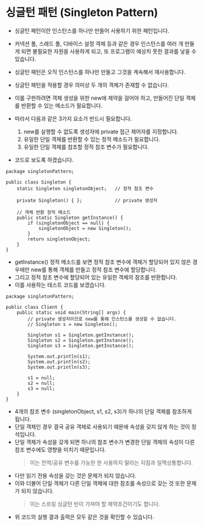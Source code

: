 # 싱글턴 패턴 (Singleton Pattern)
* 싱글턴 패턴이란 인스턴스를 하나만 만들어 사용하기 위한 패턴입니다.
* 커넥션 풀, 스레드 풀, 디바이스 설정 객체 등과 같은 경우 인스턴스를 여러 개 만들게 되면 불필요한 자원을 사용하게 되고, 
또 프로그램이 예상치 못한 결과를 낳을 수 있습니다.
* 싱글턴 패턴은 오직 인스턴스를 하나만 만들고 그것을 계속해서 재사용합니다.
* 싱글턴 패턴을 적용할 경우 의미상 두 개의 객체가 존재할 수 없습니다.
* 이를 구현하려면 객체 생성을 위한 new에 제약을 걸어야 하고, 만들어진 단일 객체를 반환할 수 있는 메소드가 필요합니다.

* 따라서 다음과 같은 3가지 요소가 반드시 필요합니다.
    1. new를 실행할 수 없도록 생성자에 private 접근 제어자를 지정합니다.
    2. 유일한 단일 객체를 반환할 수 있는 정적 메소드가 필요합니다.
    3. 유일한 단일 객체를 참조할 정적 참조 변수가 필요합니다.
* 코드로 보도록 하겠습니다.
```
package singletonPattern;

public class Singleton {
    static Singleton singletonObject;   // 정적 참조 변수
    
    private Singleton() { };            // private 생성자
    
    // 객체 반환 정적 메소드
    public static Singleton getInstance() {
        if (singletonObject == null) {
            singletonObject = new Singleton();
        }
        return singletonObject;
    }
}
```

* getInstance() 정적 메소드를 보면 정적 참조 변수에 객체가 할당되어 있지 않은 경우에만 new를 통해 객체를 만들고 정적 참조 변수에 할당합니다.
* 그리고 정적 참조 변수에 할당되어 있는 유일한 객체의 참조를 반환합니다.
* 이를 사용하는 테스트 코드를 보겠습니다.
```
package singletonPattern;

public class Client {
    public static void main(String[] args) {
        // private 생성자이므로 new를 통해 인스턴스를 생성할 수 없습니다.
        // Singleton s = new Singleton();
        
        Singleton s1 = Singleton.getInstance();
        Singleton s2 = Singleton.getInstance();
        Singleton s3 = Singleton.getInstance();
        
        System.out.println(s1);
        System.out.println(s2);
        System.out.println(s3);
        
        s1 = null;
        s2 = null;
        s3 = null;
    }
}
```
* 4개의 참조 변수 (singletonObject, s1, s2, s3)가 하나의 단일 객체를 참조하게 됩니다.
* 단일 객체인 경우 결국 공유 객체로 사용되기 때문에 속성을 갖지 않게 하는 것이 정석입니다.
* 단일 객체가 속성을 갖게 되면 하나의 참조 변수가 변경한 단일 객체의 속성이 다른 참조 변수에도 영향을 미치기 때문입니다.
    > 이는 전역/공유 변수를 가능한 한 사용하지 말라는 지침과 일맥상통합니다.
* 다만 읽기 전용 속성을 갖는 것은 문제가 되지 않습니다.
* 이와 더불어 단일 객체가 다른 단일 객체에 대한 참조를 속성으로 갖는 것 또한 문제가 되지 않습니다.
    > 이는 스프링 싱글턴 빈이 가져야 할 제약조건이기도 합니다.
* 위 코드의 실행 결과 출력은 모두 같은 것을 확인할 수 있습니다.
